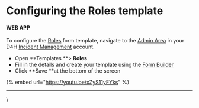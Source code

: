 # Configuring the Roles template

#### WEB APP

To configure the [Roles](./) form template, navigate to the [Admin Area](../admin-area/) in your D4H [Incident Management](../getting-started.md) account.

* Open **Templates **> **Roles**
* Fill in the details and create your template using the [Form Builder](../admin-area/templates/form-builder-and-field-types/)
* Click **Save **at the bottom of the screen

{% embed url="https://youtu.be/xZyS11yFYks" %}

****

\

